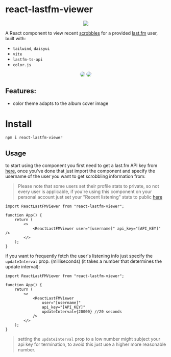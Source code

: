 # react-lastfm-viewer

<p align="center">
    <a href="https://www.npmjs.com/package/react-lastfm-viewer" alt="react-lastfm-viewer(npm)">
        <img src="https://img.shields.io/npm/dt/react-lastfm-viewer?style=for-the-badge&logo=npm&logoColor=red&label=react-lastfm-viewer" /></a>
</p>

A React component to view recent [scrobbles](https://www.dictionary.com/browse/scrobble) for a provided [last.fm](last.fm) user, built with:

-   `tailwind`, `daisyui`
-   `vite`
-   `lastfm-ts-api`
-   `color.js`

<p align="center">
  <img src="https://github.com/ZOASR/react-lastfm-viewer/blob/main/images/Preview_1.png" style="border-radius: 10px"/>
  <img src="https://github.com/ZOASR/react-lastfm-viewer/blob/main/images/Preview_2.png" style="border-radius: 10px"/>
</p>

## Features:

-   color theme adapts to the album cover image

# Install

```bash
npm i react-lastfm-viewer
```

## Usage

to start using the component you first need to get a last.fm API key from [here](https://www.last.fm/api), once you've done that just import the component and specify the username of the user you want to get scrobbling information from:

> Please note that some users set their profile stats to private, so not every user is applicable, if you're using this component on your personal account just set your "Recent listening" stats to public [here](https://www.last.fm/settings/privacy)

```tsx
import ReactLastFMViewer from "react-lastfm-viewer";

function App() {
	return (
		<>
			<ReactLastFMViewer user="[username]" api_key="[API_KEY]" />
		</>
	);
}
```

if you want to frequently fetch the user's listening info just specify the `updateInterval` prop. (milliseconds) (it takes a number that determines the update interval):

```tsx
import ReactLastFMViewer from "react-lastfm-viewer";

function App() {
	return (
		<>
			<ReactLastFMViewer
				user="[username]"
				api_key="[API_KEY]"
				updateInterval={20000} //20 seconds
			/>
		</>
	);
}
```

> setting the `updateInterval` prop to a low number might subject your api key for termination, to avoid this just use a higher more reasonable number.
